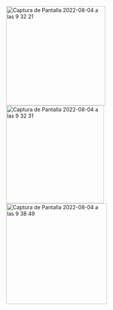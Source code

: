 
<img width="265" alt="Captura de Pantalla 2022-08-04 a las 9 32 21" src="https://user-images.githubusercontent.com/77725497/187620429-d5d018fa-0d41-49c0-b88e-4d416408a8d5.png">
<img width="261" alt="Captura de Pantalla 2022-08-04 a las 9 32 31" src="https://user-images.githubusercontent.com/77725497/187620471-b11e5d6f-2f82-4110-abe2-5add08e189fd.png">
<img width="269" alt="Captura de Pantalla 2022-08-04 a las 9 38 49" src="https://user-images.githubusercontent.com/77725497/187620566-595e8eb3-2c01-4e90-a7fc-cb0b97b6cb71.png">
